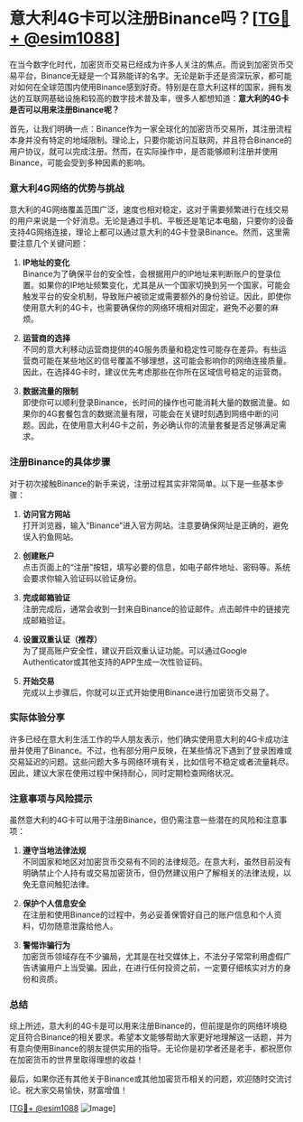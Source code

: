 # 意大利4G卡可以注册Binance吗？[[TG💪+ @esim1088](https://t.me/s/esim1088)]

在当今数字化时代，加密货币交易已经成为许多人关注的焦点。而说到加密货币交易平台，Binance无疑是一个耳熟能详的名字。无论是新手还是资深玩家，都可能对如何在全球范围内使用Binance感到好奇。特别是在意大利这样的国家，拥有发达的互联网基础设施和较高的数字技术普及率，很多人都想知道：**意大利的4G卡是否可以用来注册Binance呢？**

首先，让我们明确一点：Binance作为一家全球化的加密货币交易所，其注册流程本身并没有特定的地域限制。理论上，只要你能访问互联网，并且符合Binance的用户协议，就可以完成注册。然而，在实际操作中，是否能够顺利注册并使用Binance，可能会受到多种因素的影响。

### 意大利4G网络的优势与挑战

意大利的4G网络覆盖范围广泛，速度也相对稳定，这对于需要频繁进行在线交易的用户来说是一个好消息。无论是通过手机、平板还是笔记本电脑，只要你的设备支持4G网络连接，理论上都可以通过意大利的4G卡登录Binance。然而，这里需要注意几个关键问题：

1. **IP地址的变化**  
   Binance为了确保平台的安全性，会根据用户的IP地址来判断账户的登录位置。如果你的IP地址频繁变化，尤其是从一个国家切换到另一个国家，可能会触发平台的安全机制，导致账户被锁定或需要额外的身份验证。因此，即使你使用意大利的4G卡，也需要确保你的网络环境相对固定，避免不必要的麻烦。

2. **运营商的选择**  
   不同的意大利移动运营商提供的4G服务质量和稳定性可能存在差异。有些运营商可能在某些地区的信号覆盖不够理想，这可能会影响你的网络连接质量。因此，在选择4G卡时，建议优先考虑那些在你所在区域信号稳定的运营商。

3. **数据流量的限制**  
   即使你可以顺利登录Binance，长时间的操作也可能消耗大量的数据流量。如果你的4G套餐包含的数据流量有限，可能会在关键时刻遇到网络中断的问题。因此，在使用意大利4G卡之前，务必确认你的流量套餐是否足够满足需求。

### 注册Binance的具体步骤

对于初次接触Binance的新手来说，注册过程其实非常简单。以下是一些基本步骤：

1. **访问官方网站**  
   打开浏览器，输入“Binance”进入官方网站。注意要确保网址是正确的，避免误入钓鱼网站。

2. **创建账户**  
   点击页面上的“注册”按钮，填写必要的信息，如电子邮件地址、密码等。系统会要求你输入验证码以验证身份。

3. **完成邮箱验证**  
   注册完成后，通常会收到一封来自Binance的验证邮件。点击邮件中的链接完成邮箱验证。

4. **设置双重认证（推荐）**  
   为了提高账户安全性，建议开启双重认证功能。可以通过Google Authenticator或其他支持的APP生成一次性验证码。

5. **开始交易**  
   完成以上步骤后，你就可以正式开始使用Binance进行加密货币交易了。

### 实际体验分享

许多已经在意大利生活工作的华人朋友表示，他们确实使用意大利的4G卡成功注册并使用了Binance。不过，也有部分用户反映，在某些情况下遇到了登录困难或交易延迟的问题。这些问题大多与网络环境有关，比如信号不稳定或者流量耗尽。因此，建议大家在使用过程中保持耐心，同时定期检查网络状况。

### 注意事项与风险提示

虽然意大利的4G卡可以用于注册Binance，但仍需注意一些潜在的风险和注意事项：

1. **遵守当地法律法规**  
   不同国家和地区对加密货币交易有不同的法律规范。在意大利，虽然目前没有明确禁止个人持有或交易加密货币，但仍然建议用户了解相关的法律法规，以免无意间触犯法律。

2. **保护个人信息安全**  
   在注册和使用Binance的过程中，务必妥善保管好自己的账户信息和个人资料，切勿随意泄露给他人。

3. **警惕诈骗行为**  
   加密货币领域存在不少骗局，尤其是在社交媒体上，不法分子常常利用虚假广告诱骗用户上当受骗。因此，在进行任何投资之前，一定要仔细核实对方的身份和资质。

### 总结

综上所述，意大利的4G卡是可以用来注册Binance的，但前提是你的网络环境稳定且符合Binance的相关要求。希望本文能够帮助大家更好地理解这一话题，并为有意向使用Binance的朋友提供实用的指导。无论你是初学者还是老手，都祝愿你在加密货币的世界里取得理想的收益！

最后，如果你还有其他关于Binance或其他加密货币相关的问题，欢迎随时交流讨论。祝大家交易愉快，财富增值！

[[TG💪+ @esim1088](https://t.me/s/esim1088) ![Image](https://i.postimg.cc/4NQfJmqS/Snipaste-2025-05-13-00-14-12.png)]